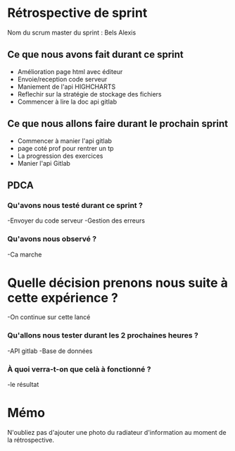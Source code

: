 # Rétrospective de sprint

Nom du scrum master du sprint : Bels Alexis

## Ce que nous avons fait durant ce sprint
- Amélioration page html avec éditeur
- Envoie/reception code serveur 
- Maniement de l'api HIGHCHARTS
- Reflechir sur la stratégie de stockage des fichiers
- Commencer à lire la doc api gitlab

## Ce que nous allons faire durant le prochain sprint
- Commencer à manier l'api gitlab
- page coté prof pour rentrer un tp
- La progression  des exercices 
- Manier l'api Gitlab

## PDCA 
### Qu'avons nous testé durant ce sprint ? 
-Envoyer du code serveur
-Gestion des erreurs 

### Qu'avons nous observé ? 
-Ca marche

# Quelle décision prenons nous suite à cette expérience ? 
-On continue sur cette lancé

### Qu'allons nous tester durant les 2 prochaines heures ? 
-API gitlab
-Base de données

### À quoi verra-t-on que celà à fonctionné ?
-le résultat

# Mémo
N'oubliez pas d'ajouter une photo du radiateur d'information au moment de la rétrospective.
